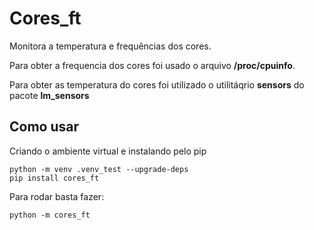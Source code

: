 # Cores_ft

Monitora a temperatura e frequências dos cores.

Para obter a frequencia dos cores foi usado o arquivo **/proc/cpuinfo**.

Para obter as temperatura do cores foi utilizado o utilitáqrio **sensors** do pacote **lm_sensors**


## Como usar

Criando o ambiente virtual e instalando pelo pip

```console
python -m venv .venv_test --upgrade-deps
pip install cores_ft
```

Para rodar basta fazer:

```console
python -m cores_ft
```
